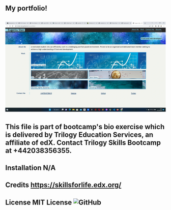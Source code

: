 ## My portfolio!

## ![my screenshot](./images/printscreen.webp)

## This file is part of bootcamp's bio exercise which is delivered by Trilogy Education Services, an affiliate of edX. Contact Trilogy Skills Bootcamp at +442038356355.

## Installation N/A

## Credits https://skillsforlife.edx.org/

## License MIT License ![GitHub](https://img.shields.io/github/license/mister-stan/my-portfolio)